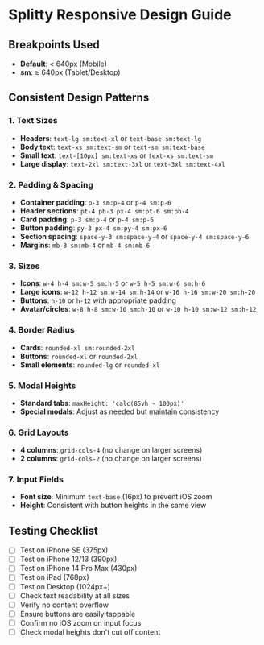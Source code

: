 # Splitty Responsive Design Guide

## Breakpoints Used
- **Default**: < 640px (Mobile)
- **sm**: ≥ 640px (Tablet/Desktop)

## Consistent Design Patterns

### 1. Text Sizes
- **Headers**: `text-lg sm:text-xl` or `text-base sm:text-lg`
- **Body text**: `text-xs sm:text-sm` or `text-sm sm:text-base`
- **Small text**: `text-[10px] sm:text-xs` or `text-xs sm:text-sm`
- **Large display**: `text-2xl sm:text-3xl` or `text-3xl sm:text-4xl`

### 2. Padding & Spacing
- **Container padding**: `p-3 sm:p-4` or `p-4 sm:p-6`
- **Header sections**: `pt-4 pb-3 px-4 sm:pt-6 sm:pb-4`
- **Card padding**: `p-3 sm:p-4` or `p-4 sm:p-6`
- **Button padding**: `py-3 px-4 sm:py-4 sm:px-6`
- **Section spacing**: `space-y-3 sm:space-y-4` or `space-y-4 sm:space-y-6`
- **Margins**: `mb-3 sm:mb-4` or `mb-4 sm:mb-6`

### 3. Sizes
- **Icons**: `w-4 h-4 sm:w-5 sm:h-5` or `w-5 h-5 sm:w-6 sm:h-6`
- **Large icons**: `w-12 h-12 sm:w-14 sm:h-14` or `w-16 h-16 sm:w-20 sm:h-20`
- **Buttons**: `h-10` or `h-12` with appropriate padding
- **Avatar/circles**: `w-8 h-8 sm:w-10 sm:h-10` or `w-10 h-10 sm:w-12 sm:h-12`

### 4. Border Radius
- **Cards**: `rounded-xl sm:rounded-2xl`
- **Buttons**: `rounded-xl` or `rounded-2xl`
- **Small elements**: `rounded-lg` or `rounded-xl`

### 5. Modal Heights
- **Standard tabs**: `maxHeight: 'calc(85vh - 100px)'`
- **Special modals**: Adjust as needed but maintain consistency

### 6. Grid Layouts
- **4 columns**: `grid-cols-4` (no change on larger screens)
- **2 columns**: `grid-cols-2` (no change on larger screens)

### 7. Input Fields
- **Font size**: Minimum `text-base` (16px) to prevent iOS zoom
- **Height**: Consistent with button heights in the same view

## Testing Checklist
- [ ] Test on iPhone SE (375px)
- [ ] Test on iPhone 12/13 (390px)
- [ ] Test on iPhone 14 Pro Max (430px)
- [ ] Test on iPad (768px)
- [ ] Test on Desktop (1024px+)
- [ ] Check text readability at all sizes
- [ ] Verify no content overflow
- [ ] Ensure buttons are easily tappable
- [ ] Confirm no iOS zoom on input focus
- [ ] Check modal heights don't cut off content